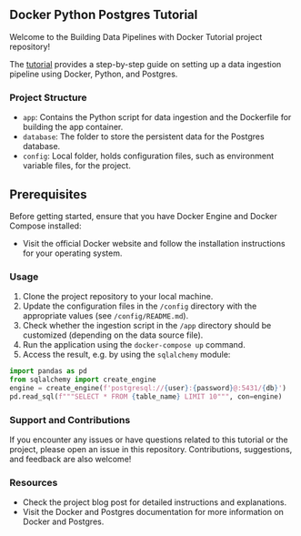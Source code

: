 ## Docker Python Postgres Tutorial

Welcome to the Building Data Pipelines with Docker Tutorial project repository!

The [tutorial](https://zhenev.github.io/2023-04-29-building-data-pipelines-with-docker/) provides a step-by-step guide on setting up a data ingestion pipeline using Docker, Python, and Postgres.

### Project Structure

- `app`: Contains the Python script for data ingestion and the Dockerfile for building the app container.
- `database`: The folder to store the persistent data for the Postgres database.
- `config`: Local folder, holds configuration files, such as environment variable files, for the project.

## Prerequisites

Before getting started, ensure that you have Docker Engine and Docker Compose installed:
- Visit the official Docker website and follow the installation instructions for your operating system.

### Usage
1. Clone the project repository to your local machine.
2. Update the configuration files in the `/config` directory with the appropriate values (see `/config/README.md`).
3. Check whether the ingestion script in the `/app` directory should be customized (depending on the data source file).
4. Run the application using the `docker-compose up` command.
5. Access the result, e.g. by using the `sqlalchemy` module:

```python
import pandas as pd
from sqlalchemy import create_engine
engine = create_engine(f'postgresql://{user}:{password}@:5431/{db}')
pd.read_sql(f"""SELECT * FROM {table_name} LIMIT 10""", con=engine)
```

### Support and Contributions

If you encounter any issues or have questions related to this tutorial or the project, please open an issue
in this repository. Contributions, suggestions, and feedback are also welcome!

### Resources

- Check the project blog post for detailed instructions and explanations.
- Visit the Docker and Postgres documentation for more information on Docker and Postgres.

